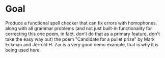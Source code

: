 # Goal

Produce a functional spell checker that can fix errors with homophones, along with all grammar problems (and not just built-in functionality for correcting this one poem, in fact, don't do that as a primary feature, don't take the easy way out) the poem "Candidate for a pullet prize" by Mark Eckman and Jerrold H. Zar is a very good demo example, that is why it is being used here.
